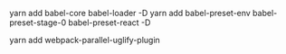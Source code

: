 yarn add babel-core babel-loader -D
yarn add babel-preset-env babel-preset-stage-0 babel-preset-react -D

yarn add webpack-parallel-uglify-plugin